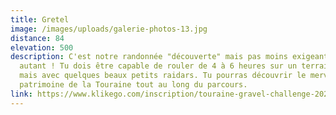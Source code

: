 ```yaml
---
title: Gretel
image: /images/uploads/galerie-photos-13.jpg
distance: 84
elevation: 500
description: C'est notre randonnée "découverte" mais pas moins exigeante pour
  autant ! Tu dois être capable de rouler de 4 à 6 heures sur un terrain roulant
  mais avec quelques beaux petits raidars. Tu pourras découvrir le merveilleux
  patrimoine de la Touraine tout au long du parcours.
link: https://www.klikego.com/inscription/touraine-gravel-challenge-2020/cyclo/vtt/1591316274595-1
---
```

